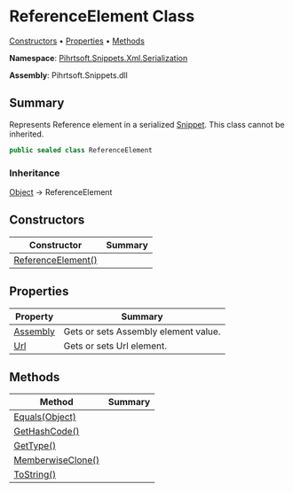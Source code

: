 # ReferenceElement Class

[Constructors](#constructors) &#x2022; [Properties](#properties) &#x2022; [Methods](#methods)

**Namespace**: [Pihrtsoft.Snippets.Xml.Serialization](../README.md)

**Assembly**: Pihrtsoft\.Snippets\.dll

## Summary

Represents Reference element in a serialized [Snippet](../../../Snippet/README.md)\. This class cannot be inherited\.

```csharp
public sealed class ReferenceElement
```

### Inheritance

[Object](https://docs.microsoft.com/en-us/dotnet/api/system.object) &#x2192; ReferenceElement

## Constructors

| Constructor | Summary |
| ----------- | ------- |
| [ReferenceElement()](-ctor/README.md) | |

## Properties

| Property | Summary |
| -------- | ------- |
| [Assembly](Assembly/README.md) | Gets or sets Assembly element value\. |
| [Url](Url/README.md) | Gets or sets Url element\. |

## Methods

| Method | Summary |
| ------ | ------- |
| [Equals(Object)](https://docs.microsoft.com/en-us/dotnet/api/system.object.equals) | |
| [GetHashCode()](https://docs.microsoft.com/en-us/dotnet/api/system.object.gethashcode) | |
| [GetType()](https://docs.microsoft.com/en-us/dotnet/api/system.object.gettype) | |
| [MemberwiseClone()](https://docs.microsoft.com/en-us/dotnet/api/system.object.memberwiseclone) | |
| [ToString()](https://docs.microsoft.com/en-us/dotnet/api/system.object.tostring) | |

